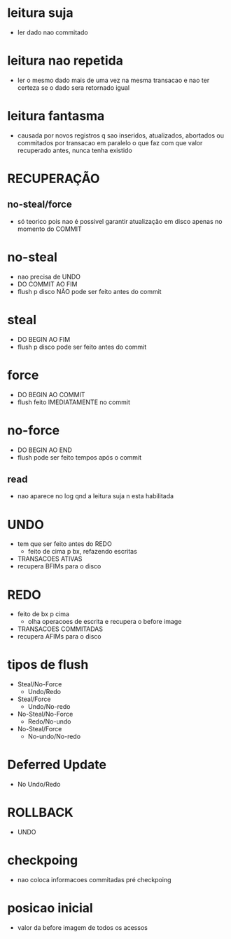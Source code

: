 # leitura suja
* ler dado nao commitado

# leitura nao repetida
* ler o mesmo dado mais de uma vez na mesma transacao e nao ter certeza se o dado sera retornado igual

# leitura fantasma
* causada por novos registros q sao inseridos, atualizados, abortados ou commitados por transacao em paralelo o que faz com que valor recuperado antes, nunca tenha existido

# RECUPERAÇÃO

## no-steal/force
* só teorico pois nao é possivel garantir atualização em disco apenas no momento do COMMIT

# no-steal
* nao precisa de UNDO
* DO COMMIT AO FIM
* flush p disco NÃO pode ser feito antes do commit

# steal
* DO BEGIN AO FIM
* flush p disco pode ser feito antes do commit

# force
* DO BEGIN AO COMMIT
* flush feito IMEDIATAMENTE no commit

# no-force
* DO BEGIN AO END
* flush pode ser feito tempos após o commit

## read
* nao aparece no log qnd a leitura suja n esta habilitada

# UNDO
* tem que ser feito antes do REDO
  * feito de cima p bx, refazendo escritas
* TRANSACOES ATIVAS
* recupera BFIMs para o disco

# REDO
* feito de bx p cima
  * olha operacoes de escrita e recupera o before image
* TRANSACOES COMMITADAS
* recupera AFIMs para o disco

# tipos de flush
* Steal/No-Force
  * Undo/Redo
* Steal/Force
  * Undo/No-redo
* No-Steal/No-Force
  * Redo/No-undo
* No-Steal/Force
  * No-undo/No-redo

# Deferred Update
* No Undo/Redo

# ROLLBACK
* UNDO

# checkpoing
* nao coloca informacoes commitadas pré checkpoing

# posicao inicial
* valor da before imagem de todos os acessos
